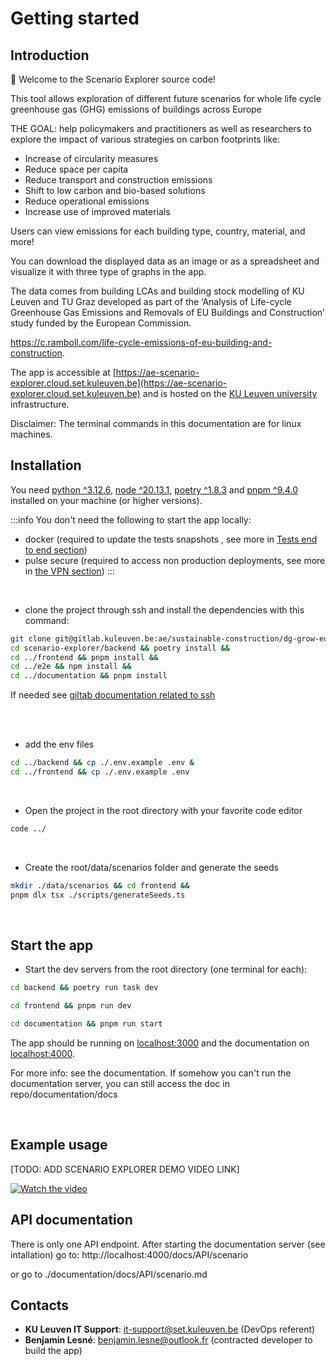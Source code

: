 # Getting started

## Introduction

🚀 Welcome to the Scenario Explorer source code!

This tool allows exploration of different future scenarios for whole life cycle greenhouse gas (GHG) emissions of buildings across Europe

THE GOAL: help policymakers and practitioners as well as researchers to explore the impact of various strategies on carbon footprints like:

- Increase of circularity measures
- Reduce space per capita
- Reduce transport and construction emissions
- Shift to low carbon and bio-based solutions
- Reduce operational emissions
- Increase use of improved materials

Users can view emissions for each building type, country, material, and more!

You can download the displayed data as an image or as a spreadsheet and visualize it with three type of graphs in the app.

The data comes from building LCAs and building stock modelling of KU Leuven and TU Graz developed as part of the ‘Analysis of Life-cycle Greenhouse Gas Emissions and Removals of EU Buildings and Construction’ study funded by the European Commission.

https://c.ramboll.com/life-cycle-emissions-of-eu-building-and-construction.

The app is accessible at [https://ae-scenario-explorer.cloud.set.kuleuven.be](https://ae-scenario-explorer.cloud.set.kuleuven.be) and is hosted on the [KU Leuven university](https://architectuur.kuleuven.be/architectural-engineering) infrastructure.

Disclaimer: The terminal commands in this documentation are for linux machines.


## Installation
You need [python ^3.12.6](https://www.python.org/downloads/), [node ^20.13.1](https://nodejs.org/en/download/package-manager), [poetry ^1.8.3](https://python-poetry.org/docs/) and [pnpm ^9.4.0](https://pnpm.io/installation#using-other-package-managers) installed on your machine (or higher versions).

:::info
You don't need the following to start the app locally:

- docker (required to update the tests snapshots , see more in [Tests end to end section](./Guides/Tests/end-to-end.md))
- pulse secure (required to access non production deployments, see more in [the VPN section](./Guides/How-to-setup-the-VPN.md))
  :::

<br/>

- clone the project through ssh and install the dependencies with this command:

```bash
git clone git@gitlab.kuleuven.be:ae/sustainable-construction/dg-grow-eu-scenariotool/scenario-explorer.git &&
cd scenario-explorer/backend && poetry install &&
cd ../frontend && pnpm install &&
cd ../e2e && npm install &&
cd ../documentation && pnpm install
```

If needed see [giltab documentation related to ssh](https://docs.gitlab.com/ee/user/ssh.html)


<br/>
<br/>

- add the env files

```bash
cd ../backend && cp ./.env.example .env &
cd ../frontend && cp ./.env.example .env
```

<br/>

- Open the project in the root directory with your favorite code editor

```bash
code ../
```

<br/>

- Create the root/data/scenarios folder and generate the seeds

```bash
mkdir ./data/scenarios && cd frontend && 
pnpm dlx tsx ./scripts/generateSeeds.ts
```

<br/>

## Start the app

- Start the dev servers from the root directory (one terminal for each):

```bash
cd backend && poetry run task dev
```

```bash
cd frontend && pnpm run dev
```

```bash
cd documentation && pnpm run start
```

The app should be running on [localhost:3000](http://localhost:3000) and the documentation on [localhost:4000](http://localhost:4000).

For more info: see the documentation.
If somehow you can't run the documentation server, you can still access the doc in repo/documentation/docs

<br/>

## Example usage

[TODO: ADD SCENARIO EXPLORER DEMO VIDEO LINK]

[![Watch the video](https://img.youtube.com/vi/VIDEO_ID/0.jpg)](https://www.youtube.com/watch?v=VIDEO_ID)



## API documentation

There is only one API endpoint. After starting the documentation server (see intallation)  go to: http://localhost:4000/docs/API/scenario

or go to ./documentation/docs/API/scenario.md


## Contacts

- **KU Leuven IT Support**: it-support@set.kuleuven.be (DevOps referent)
- **Benjamin Lesné**: benjamin.lesne@outlook.fr (contracted developer to build the app)
